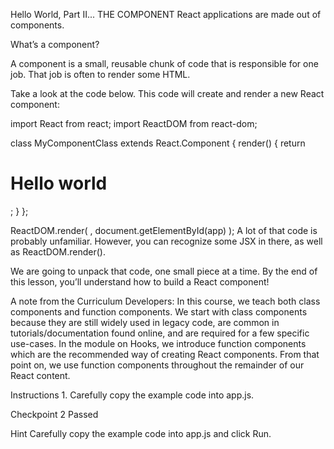 Hello World, Part II... THE COMPONENT
React applications are made out of components.

What’s a component?

A component is a small, reusable chunk of code that is responsible for one job. That job is often to render some HTML.

Take a look at the code below. This code will create and render a new React component:

import React from react;
import ReactDOM from react-dom;
 
class MyComponentClass extends React.Component {
  render() {
    return <h1>Hello world</h1>;
  }
};
 
ReactDOM.render(
  <MyComponentClass />,
  document.getElementById(app)
);
A lot of that code is probably unfamiliar. However, you can recognize some JSX in there, as well as ReactDOM.render().

We are going to unpack that code, one small piece at a time. By the end of this lesson, you’ll understand how to build a React component!

A note from the Curriculum Developers: In this course, we teach both class components and function components. We start with class components because they are still widely used in legacy code, are common in tutorials/documentation found online, and are required for a few specific use-cases. In the module on Hooks, we introduce function components which are the recommended way of creating React components. From that point on, we use function components throughout the remainder of our React content.

Instructions
1.
Carefully copy the example code into app.js.

Checkpoint 2 Passed

Hint
Carefully copy the example code into app.js and click Run.
